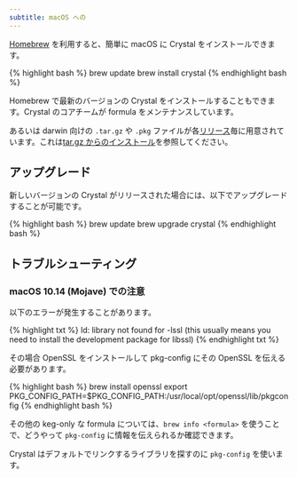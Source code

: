 ```yaml
---
subtitle: macOS への
---
```


[Homebrew](http://brew.sh/) を利用すると、簡単に macOS に Crystal をインストールできます。

<div class="code_section">{% highlight bash %}
brew update
brew install crystal
{% endhighlight bash %}</div>

Homebrew で最新のバージョンの Crystal をインストールすることもできます。Crystal のコアチームが formula をメンテナンスしています。

あるいは darwin 向けの `.tar.gz` や `.pkg` ファイルが各[リリース](https://github.com/crystal-lang/crystal/releases)毎に用意されています。これは[tar.gz からのインストール](/install/from_targz)を参照してください。

## アップグレード

新しいバージョンの Crystal がリリースされた場合には、以下でアップグレードすることが可能です。

<div class="code_section">{% highlight bash %}
brew update
brew upgrade crystal
{% endhighlight bash %}</div>

## トラブルシューティング

### macOS 10.14 (Mojave) での注意

以下のエラーが発生することがあります。

<div class="code_section">{% highlight txt %}
ld: library not found for -lssl (this usually means you need to install the development package for libssl)
{% endhighlight txt %}</div>

その場合 OpenSSL をインストールして pkg-config にその OpenSSL を伝える必要があります。

<div class="code_section">{% highlight bash %}
brew install openssl
export PKG_CONFIG_PATH=$PKG_CONFIG_PATH:/usr/local/opt/openssl/lib/pkgconfig
{% endhighlight bash %}</div>

その他の keg-only な formula については、`brew info <formula>` を使うことで、どうやって `pkg-config` に情報を伝えられるか確認できます。

Crystal はデフォルトでリンクするライブラリを探すのに `pkg-config` を使います。
